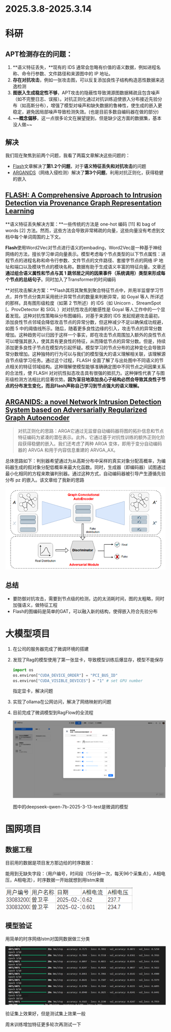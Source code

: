 # 2025.3.8-2025.3.14

# 科研

## APT检测存在的问题：

1. **语义特征丢失，**现有的 IDS 通常会忽略有价值的语义数据，例如进程名称、命令行参数、文件路径和来源图中的 IP 地址。
2. **存在对抗攻击**，例如一张攻击图，可以反复添加良性子结构构造恶性数据来逃逸检测
3. **图嵌入生成稳定性不够**，APT攻击的隐蔽性导致溯源图数据稀疏且包含噪声（如不完整日志、误报）。对抗正则化通过对抗训练迫使嵌入分布接近先验分布（如高斯分布），增强了模型对噪声和缺失数据的鲁棒性，使生成的嵌入更稳定，避免因局部噪声导致检测失效。(也是目前多数自编码器在做的部分)
4. **~~概念偏移**，这一点很多论文在展望提到，但是缺少这方面的数据集，基本没人做~~

## 解决

我们现在聚焦到前两个问题，我看了两篇文章解决这些问题的：

- [Flash](https://ieeexplore.ieee.org/document/10646725/)文章解决了**第1.2个问题**，对于**语义特征丢失和对抗攻击**的问题
- [ARGANIDS](https://dl.acm.org/doi/10.1145/3555776.3577651)（网络入侵检测）解决了**第3个问题**，利用对抗正则化，获得稳健的嵌入

## [FLASH: A Comprehensive Approach to Intrusion Detection via Provenance Graph Representation Learning](https://ieeexplore.ieee.org/document/10646725/)

**语义特征丢失解决方案：**一些传统的方法是 one-hot 编码 [11] 和 bag of words [2] 方法。然而，这些方法会导致非常稀疏的向量，这些向量没有考虑到文档中每个单词周围的上下文。

**Flash**使用Word2Vec对节点进行语义的embading，Word2Vec是一种基于神经网络的方法，擅长学习单词向量表示。模型考虑每个节点类型的以下节点属性：进程节点的进程名称和命令行参数、文件节点的文件路径、套接字节点的网络 IP 地址和端口以及模块节点的模块名称。数据有助于生成语义丰富的特征向量。文章还**通过组合语义属性和节点与其 1 跳邻居之间的因果事件（系统调用）类型来形成每个节点的总结句子**。同时加入了Transformer的时间编码

**对抗攻击解决方案：**Flash其将其聚焦到聚合特征节点中，并用半监督学习节点，并作节点分类并采用统计异常节点的数量来判断异常，如 Goyal 等人 所详述的那样。具有图形级粒度（如第 2 节所述）的 IDS（如 Unicorn 、StreamSpot [、ProvDetector 和 SIGL  ）对对抗性攻击的敏感性是 Goyal 等人工作中的一个显着发现。这种对抗性策略纵分布图编码，对基于来源的 IDS 发起规避攻击最初，添加良性节点邻域会降低攻击节点的异常分数，但这种减少不足以确保成功规避，如图 5 中的阈值线所示。随后，随着更多良性边缘的引入，攻击节点的异常分数增加。这种趋势可以归因于这样一个事实，即在攻击节点周围加入额外的良性节点可以增强其嵌入，使其具有更良性的特征，从而降低节点的异常分数。但是，持续添加更多良性子节点在模型内引起怀疑。模型学习的节点分布的这种变化会导致异常分数增加。这种独特的行为可以与我们的模型强大的语义理解相关联，该理解源自节点级学习任务。通过这个过程，FLASH 全面了解了与出处图中不同语义的节点相关的特征邻域结构。这种理解使模型能够准确确定图中不同节点之间因果关系的合法性，使 FLASH 对对抗性拟态攻击具有很强的抵抗力。这种弹性代表了与图形级检测方法相比的显著优势。**因为盲目地添加良心子结构必然会导致其良性子节点的分布发生变化，而且Flash声称自己学习到节点强大的语义理解。**

## [ARGANIDS: a novel Network Intrusion Detection System based on Adversarially Regularized Graph Autoencoder](https://dl.acm.org/doi/10.1145/3555776.3577651)

> 对抗正则化的思路：ARGA它通过无监督自动编码器将图的拓扑信息和节点特征编码为紧凑的潜在表示。此外，它通过基于对抗性训练的额外正则化阶段获得稳健的嵌入。我们还考虑了两种 ARGA 变体，即用于变分自动编码器的 ARVGA 和用于内容信息重建的 ARVGA_AX。
> 

总体思路如下：判别器希望通过为从高斯分布中采样的真实对象分配高概率，为编码器生成的假对象分配低概率来最大化函数。同时，生成器（即编码器）试图通过最小化相同的方程来欺骗判别器。通过这种方式，自动编码器被引导产生遵循先验分布 pz 的嵌入。该文章给了我新的思路

![image.png](image.png)

## 总结

- 要防御对抗攻击，需要到节点级的检测，边的太消耗时间，图的太粗略，同时加强语义，做特征工程
- Flash的图编码是简单的GAT，可以融入新的结构，使得嵌入符合先验分布

# 大模型项目

1. 在公司的服务器完成了微调环境的搭建
2. 发现了Rag的模型使用了第一张显卡，导致模型训练后爆显存，模型不能保存
    
    ```python
    import os 
    os.environ["CUDA_DEVICE_ORDER"] = "PCI_BUS_ID"
    os.environ["CUDA_VISIBLE_DEVICES"] = "1" # set GPU number
    ```
    
    指定显卡，解决问题
    
3. 实现了ollama在公网访问，解决了网络映射的问题
4. 目前完成了微调模型到RagFlow的全流程
    
    ![image.png](image%201.png)
    
    图中的deepseek-qwen-7b-2025-3-13-test是微调的模型
    

# 国网项目

## 数据工程

目前用的数据是项目发方那边给的时序数据：

能用到无缺失字段：（用户编号，时间段（15分钟一次，每天96个采集点），A相电压，A相电流），时序数据一开始就想到用lstm来做

![image.png](image%202.png)

## 模型验证

用简单的时序网络lstm对国网数据做三分类

![image.png](image%203.png)

验证集上效果好，但是测试集上效果一般

周末训练增加特征更多轮次再测试一下